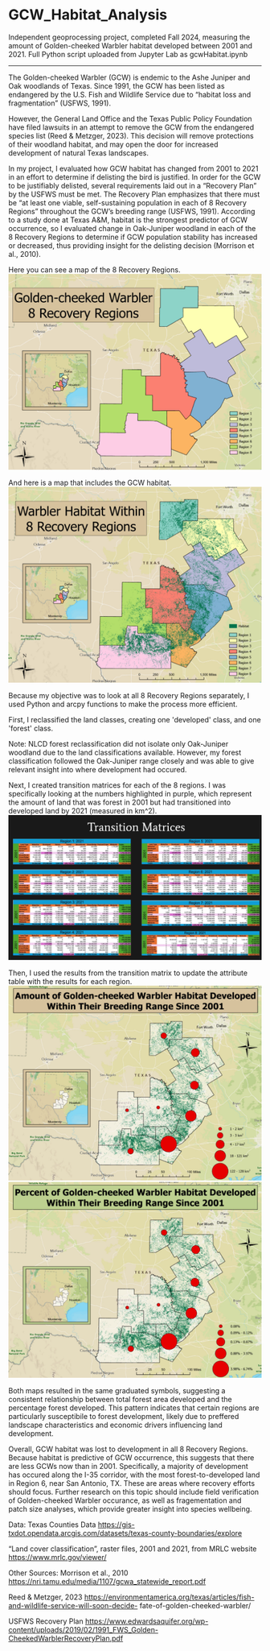 # GCW_Habitat_Analysis
Independent geoprocessing project, completed Fall 2024, measuring the amount of Golden-cheeked Warbler habitat developed between 2001 and 2021. Full Python script uploaded from Jupyter Lab as gcwHabitat.ipynb
________________________________________________________________

The Golden-cheeked Warbler (GCW) is endemic to the Ashe Juniper and Oak woodlands of Texas. Since 1991, the GCW has been listed as endangered by the U.S. Fish and Wildlife Service due to “habitat loss and fragmentation” (USFWS, 1991).

However, the General Land Office and the Texas Public Policy Foundation have filed lawsuits in an attempt to remove the GCW from the endangered species list (Reed & Metzger, 2023). This decision will remove protections of their woodland habitat, and may open the door for increased development of natural Texas landscapes.

In my project, I evaluated how GCW habitat has changed from 2001 to 2021 in an effort to determine if delisting the bird is justified. In order for the GCW to be justifiably delisted, several requirements laid out in a “Recovery Plan” by the USFWS must be met. The Recovery Plan emphasizes that there must be “at least one viable, self-sustaining population in each of 8 Recovery Regions” throughout the GCW’s breeding range (USFWS, 1991). According to a study done at Texas A&M, habitat is the strongest predictor of GCW occurrence,  so I evaluated change in Oak-Juniper woodland in each of the 8 Recovery Regions to determine if GCW population stability has increased or decreased, thus providing insight for the delisting decision (Morrison et al., 2010).

Here you can see a map of the 8 Recovery Regions. 
![Recovery Regions](https://github.com/avaerickson/GCW_Habitat_Analysis/blob/main/images/gcw_recovery_regions.png?raw=true)

And here is a map that includes the GCW habitat.
![GCW Habitat](https://github.com/avaerickson/GCW_Habitat_Analysis/blob/main/images/gcw_habitat.png?raw=true)

Because my objective was to look at all 8 Recovery Regions separately, I used Python and arcpy functions to make the process more efficient.

First, I reclassified the land classes, creating one 'developed' class, and one 'forest' class. 

Note: NLCD forest reclassification did not isolate only Oak-Juniper woodland due to the land classifications available. However, my forest classification followed the Oak-Juniper range closely and was able to give relevant insight into where development had occured.

Next, I created transition matrices for each of the 8 regions. I was specifically looking at the numbers highlighted in purple, which represent the amount of land that was forest in 2001 but had transitioned into developed land by 2021 (measured in km^2).
![Transition Matrices](https://github.com/avaerickson/GCW_Habitat_Analysis/blob/main/images/gcw_TMatrix.png?raw=true)

Then, I used the results from the transition matrix to update the attribute table with the results for each region.
![Amount Developed](https://github.com/avaerickson/GCW_Habitat_Analysis/blob/main/images/gcw_amnt_dev.png?raw=true)
![Percent Developed](https://github.com/avaerickson/GCW_Habitat_Analysis/blob/main/images/gcw_pct_dev.png?raw=true)

Both maps resulted in the same graduated symbols, suggesting a consistent relationship between total forest area developed and the percentage forest developed. This pattern indicates that certain regions are particularly susceptibile to forest development, likely due to preffered landscape characteristics and economic drivers influencing land development.  

Overall, GCW habitat was lost to development in all 8 Recovery Regions. Because habitat is predictive of GCW occurrence, this suggests that there are less GCWs now than in 2001. Specifically, a majority of development has occured along the I-35 corridor, with the most forest-to-developed land in Region 6, near San Antonio, TX. These are areas where recovery efforts should focus. Further research on this topic should include field verification of Golden-cheeked Warbler occurance, as well as fragementation and patch size analyses, which provide greater insight into species wellbeing. 

Data:
Texas Counties Data
https://gis-txdot.opendata.arcgis.com/datasets/texas-county-boundaries/explore 

“Land cover classification”, raster files, 2001 and 2021, from MRLC website 
https://www.mrlc.gov/viewer/ 

Other Sources:
Morrison et al., 2010
https://nri.tamu.edu/media/1107/gcwa_statewide_report.pdf 

Reed & Metzger, 2023
https://environmentamerica.org/texas/articles/fish-and-wildlife-service-will-soon-decide-
fate-of-golden-cheeked-warbler/  

USFWS Recovery Plan
https://www.edwardsaquifer.org/wp-content/uploads/2019/02/1991_FWS_Golden-CheekedWarblerRecoveryPlan.pdf 
